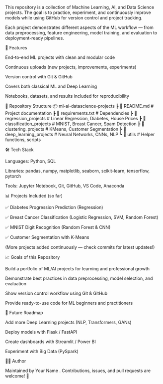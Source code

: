 This repository is a collection of Machine Learning, AI, and Data Science projects.
The goal is to practice, experiment, and continuously improve models while using GitHub for version control and project tracking.

Each project demonstrates different aspects of the ML workflow — from data preprocessing, feature engineering, model training, and evaluation to deployment-ready pipelines.

🚀 Features

End-to-end ML projects with clean and modular code

Continuous uploads (new projects, improvements, experiments)

Version control with Git & GitHub

Covers both classical ML and Deep Learning

Notebooks, datasets, and results included for reproducibility

📂 Repository Structure
📦 ml-ai-datascience-projects
 ┣ 📜 README.md                # Project documentation
 ┣ 📜 requirements.txt         # Dependencies
 ┣ 📂 regression_projects      # Linear Regression, Diabetes, House Prices
 ┣ 📂 classification_projects  # MNIST, Breast Cancer, Spam Detection
 ┣ 📂 clustering_projects      # KMeans, Customer Segmentation
 ┣ 📂 deep_learning_projects   # Neural Networks, CNNs, NLP
 ┗ 📂 utils                    # Helper functions, scripts

🛠️ Tech Stack

Languages: Python, SQL

Libraries: pandas, numpy, matplotlib, seaborn, scikit-learn, tensorflow, pytorch

Tools: Jupyter Notebook, Git, GitHub, VS Code, Anaconda

📊 Projects Included (so far)

✅ Diabetes Progression Prediction (Regression)

✅ Breast Cancer Classification (Logistic Regression, SVM, Random Forest)

✅ MNIST Digit Recognition (Random Forest & CNN)

✅ Customer Segmentation with K-Means

(More projects added continuously — check commits for latest updates!)

📈 Goals of this Repository

Build a portfolio of ML/AI projects for learning and professional growth

Demonstrate best practices in data preprocessing, model selection, and evaluation

Show version control workflow using Git & GitHub

Provide ready-to-use code for ML beginners and practitioners

🔮 Future Roadmap

Add more Deep Learning projects (NLP, Transformers, GANs)

Deploy models with Flask / FastAPI

Create dashboards with Streamlit / Power BI

Experiment with Big Data (PySpark)

👨‍💻 Author

Maintained by Your Name
.
Contributions, issues, and pull requests are welcome! 🚀
